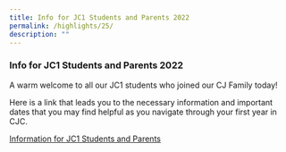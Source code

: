 ```yaml
---
title: Info for JC1 Students and Parents 2022
permalink: /highlights/25/
description: ""
---
```

### **Info for JC1 Students and Parents 2022**
A warm welcome to all our JC1 students who joined our CJ Family today!  
  
Here is a link that leads you to the necessary information and important dates that you may find helpful as you navigate through your first year in CJC.

[Information for JC1 Students and Parents](/admission/info-for-jc1-students-and-parents/principals-welcome-message/)